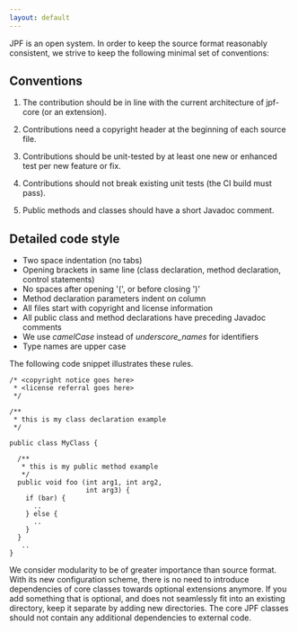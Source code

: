 ```yaml
---
layout: default
---
```


JPF is an open system. In order to keep the source format reasonably consistent, we strive to keep the following minimal set of conventions:

## Conventions

1. The contribution should be in line with the current architecture of jpf-core (or an extension).

2. Contributions need a copyright header at the beginning of each source file.

3. Contributions should be unit-tested by at least one new or enhanced test per new feature or fix.

4. Contributions should not break existing unit tests (the CI build must pass).

5. Public methods and classes should have a short Javadoc comment. 

## Detailed code style

  * Two space indentation (no tabs)
  * Opening brackets in same line (class declaration, method declaration, control statements)
  * No spaces after opening '(', or before closing ')'
  * Method declaration parameters indent on column
  * All files start with copyright and license information
  * All public class and method declarations have preceding Javadoc comments
  * We use *camelCase* instead of *underscore_names* for identifiers
  * Type names are upper case 

The following code snippet illustrates these rules.

~~~~~~~~ {.java}
/* <copyright notice goes here>
 * <license referral goes here>
 */

/**
 * this is my class declaration example
 */
    
public class MyClass {
   
  /**
   * this is my public method example
   */
  public void foo (int arg1, int arg2,
                   int arg3) {
    if (bar) {
      ..
    } else {
      ..
    }
  }
   ..
}
~~~~~~~~

We consider modularity to be of greater importance than source format. With its new configuration scheme, there is no need to introduce dependencies of core classes towards optional extensions anymore. If you add something that is optional, and does not seamlessly fit into an existing directory, keep it separate by adding new directories. The core JPF classes should not contain any additional dependencies to external code.

